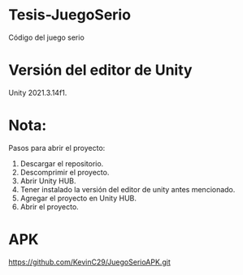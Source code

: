 # Tesis-JuegoSerio
Código del juego serio

# Versión del editor de Unity

Unity 2021.3.14f1.

# Nota:

Pasos para abrir el proyecto:

1. Descargar el repositorio.
2. Descomprimir el proyecto.
3. Abrir Unity HUB.
4. Tener instalado la versión del editor de unity antes mencionado.
5. Agregar el proyecto en Unity HUB.
6. Abrir el proyecto.

# APK

https://github.com/KevinC29/JuegoSerioAPK.git